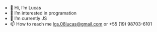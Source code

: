 - 👋 Hi, I’m Lucas
- 👀 I’m interested in programation
- 🌱 I’m currently JS
- 📫 How to reach me lgs.08lucas@gmail.com or +55 (19) 98703-6101

<!---
lgs8Lucas/lgs8Lucas is a ✨ special ✨ repository because its `README.md` (this file) appears on your GitHub profile.
You can click the Preview link to take a look at your changes.
--->

